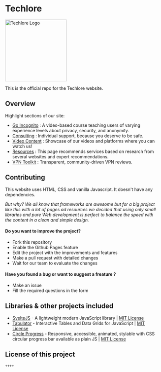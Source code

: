 # Techlore
<img src="https://techlore.tech/assets/svg/logo.svg" width="200px" alt="Techlore Logo">

This is the official repo for the Techlore website.

## Overview
Highlight sections of our site: 
- [Go Incognito](https://techlore.tech/goincognito.html) : A video-based course teaching users of varying experience levels about privacy, security, and anonymity.
- [Consulting](https://techlore.tech/consulting.html) : Individual support, because you deserve to be safe.
- [Video Content](https://techlore.tech/videos.html) : Showcase of our videos and platforms where you can watch us!
- [Resources](https://techlore.tech/resources.html) : This page recommends services based on research from several websites and expert recommendations.
- [VPN Toolkit](https://techlore.tech/vpn.html) : Transparent, community-driven VPN reviews.

## Contributing
    
This website uses HTML, CSS and vanilla Javascript. It doesn't have any dependencies.

*But why? We all know that frameworks are awesome but for a big project like this with a lot of pages ad resources we decided that using only small libraries and pure Web development is perfect to balance the speed with the content in a clean and simple design.*

#### Do you want to improve the project? 
- Fork this repository 
- Enable the Github Pages feature
- Edit the project with the improvements and features 
- Make a pull request with detailed changes 
- Wait for our team to evaluate the changes 

#### Have you found a bug or want to suggest a freature ?
- Make an issue 
- Fill the required questions in the form 

## Libraries & other projects included 

 - [SvelteJS](http://sveltejs.com/) - A lightweight modern JavaScript library  | [MIT License](https://github.com/mattbegent/svelte/blob/master/LICENSE.md)  
 - [Tabulator](http://tabulator.info/) - Interactive Tables and Data Grids for JavaScript | [MIT License](https://github.com/olifolkerd/tabulator/blob/master/LICENSE)
 - [Circle Progress](https://tigrr.github.io/circle-progress/) - Responsive, accessible, animated, stylable with CSS circular progress bar available as plain JS | [MIT License](https://github.com/tigrr/circle-progress/blob/master/LICENSE)  

 ## License of this project
  
    ++++
